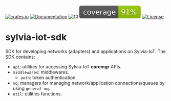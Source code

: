 [![crates.io](https://img.shields.io/crates/v/sylvia-iot-sdk)](https://crates.io/crates/sylvia-iot-sdk)
[![Documentation](https://docs.rs/sylvia-iot-sdk/badge.svg)](https://docs.rs/sylvia-iot-sdk)
![CI](https://github.com/woofdogtw/sylvia-iot-core/actions/workflows/build-test.yaml/badge.svg)
[![Coverage](https://raw.githubusercontent.com/woofdogtw/sylvia-iot-core/gh-pages/docs/coverage/sylvia-iot-sdk/badges/flat.svg)](https://woofdogtw.github.io/sylvia-iot-core/coverage/sylvia-iot-sdk/)
[![License](https://img.shields.io/badge/license-MIT-blue.svg)](LICENSE)

# sylvia-iot-sdk

SDK for developing networks (adapters) and applications on Sylvia-IoT. The SDK contains:

- `api`: utilities for accessing Sylvia-IoT **coremgr** APIs.
- `middlewares`: middlewares.
    - `auth`: token authentication.
- `mq`: managers for managing network/application connections/queues by using `general-mq`.
- `util`: utilities functions.
